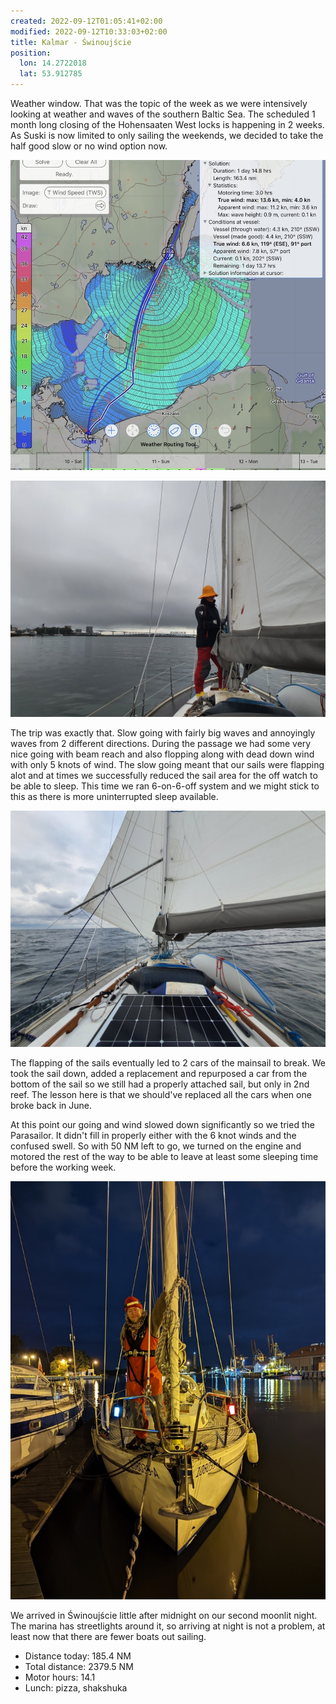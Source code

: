 ```yaml
---
created: 2022-09-12T01:05:41+02:00
modified: 2022-09-12T10:33:03+02:00
title: Kalmar - Świnoujście
position:
  lon: 14.2722018
  lat: 53.912785
---
```


Weather window. That was the topic of the week as we were intensively looking at weather and waves of the southern Baltic Sea. The scheduled 1 month long closing of the Hohensaaten West locks is happening in 2 weeks. As Suski is now limited to only sailing the weekends, we decided to take the half good slow or no wind option now.

![Image](../2022/7c83c5b8e36c446b3d2b07ebf39ec4a0.jpg)  

![Image](../2022/e0173f0e0f38f6c0561e7bb89524bb83.jpg) 

The trip was exactly that. Slow going with fairly big waves and annoyingly waves from 2 different directions. During the passage we had some very nice going with beam reach and also flopping along with dead down wind with only 5 knots of wind. The slow going meant that our sails were flapping alot and at times we successfully reduced the sail area for the off watch to be able to sleep. This time we ran 6-on-6-off system and we might stick to this as there is more uninterrupted sleep available.

![Image](../2022/d205a87adfa4c22c21df8763d242001c.jpg) 

The flapping of the sails eventually led to 2 cars of the mainsail to break. We took the sail down, added a replacement and repurposed a car from the bottom of the sail so we still had a properly attached sail, but only in 2nd reef. The lesson here is that we should've replaced all the cars when one broke back in June.

At this point our going and wind slowed down significantly so we tried the Parasailor. It didn't fill in properly either with the 6 knot winds and the confused swell. So with 50 NM left to go, we turned on the engine and motored the rest of the way to be able to leave at least some sleeping time before the working week.

![Image](../2022/28c4263acaefe565dcb47c056bba6214.jpg) 

We arrived in Świnoujście little after midnight on our second moonlit night. The marina has streetlights around it, so arriving at night is not a problem, at least now that there are fewer boats out sailing.

* Distance today: 185.4 NM
* Total distance: 2379.5 NM
* Motor hours: 14.1
* Lunch: pizza, shakshuka
